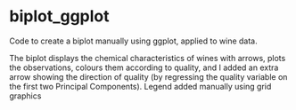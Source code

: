 # biplot_ggplot
Code to create a biplot manually using ggplot, applied to wine data.

The biplot displays the chemical characteristics of wines with arrows, plots the observations, colours them 
according to quality, and I added an extra arrow showing the direction of quality (by regressing the quality variable 
on the first two Principal Components). 
Legend added manually using grid graphics
